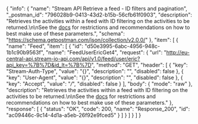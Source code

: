{
  "info": {
    "name": "Stream API Retrieve a feed - ID filters and pagination",
    "_postman_id": "796028b9-0413-43d2-b15b-56cfb61f0903",
    "description": "Retrieves the activities within a feed with ID filtering on the activities to be returned.\n\nSee the [docs](https://getstream.io/docs_rest/#feed) for restrictions and recommendations on how to best make use of these parameters.",
    "schema": "https://schema.getpostman.com/json/collection/v2.0.0/"
  },
  "item": [
    {
      "name": "Feed",
      "item": [
        {
          "id": "d50e3995-6abc-4956-948c-1b1c90b9563f",
          "name": "FeedUserEricGet4",
          "request": {
            "url": "http://eu-central-api.stream-io-api.com/api/v1.0/feed/user/eric?api_key=%7B%7D&id_lt=%7B%7D",
            "method": "GET",
            "header": [
              {
                "key": "Stream-Auth-Type",
                "value": "{}",
                "description": "",
                "disabled": false
              },
              {
                "key": "User-Agent",
                "value": "{}",
                "description": "",
                "disabled": false
              },
              {
                "key": "Accept",
                "value": "*/*",
                "disabled": false
              }
            ],
            "body": {
              "mode": "raw"
            },
            "description": "Retrieves the activities within a feed with ID filtering on the activities to be returned.\n\nSee the [docs](https://getstream.io/docs_rest/#feed) for restrictions and recommendations on how to best make use of these parameters."
          },
          "response": [
            {
              "status": "OK",
              "code": 200,
              "name": "Response_200",
              "id": "ac09446c-9c14-4d1a-a5eb-26f92e9fced5"
            }
          ]
        }
      ]
    }
  ]
}